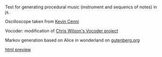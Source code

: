 Test for generating procedural music (instrument and sequencs of notes) in js.

Oscilloscope taken from [Kevin Cenni](http://jsbin.com/kabodeqapuqu/4/edit?html,css,js,output)

Vocoder: modification of [Chris Wilson's Vocoder project](https://github.com/cwilso/Vocoder)

Markov generation based on Alice in wonderland on [gutenberg.org](http://www.gutenberg.org/cache/epub/11/pg11.txt)

[html preview](http://htmlpreview.github.io/?https://github.com/AtActionPark/procMusic3/blob/master/index.html)
